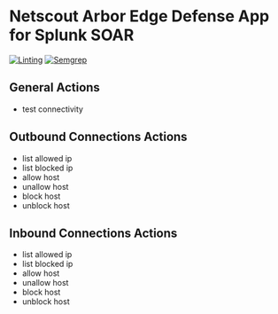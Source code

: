 # Netscout Arbor Edge Defense App for Splunk SOAR

[![Linting](https://github.com/diogofgm/phnetscoutaed/actions/workflows/linting.yml/badge.svg?branch=main)](https://github.com/diogofgm/phnetscoutaed/actions/workflows/linting.yml)
[![Semgrep](https://github.com/diogofgm/phnetscoutaed/actions/workflows/semgrep.yml/badge.svg?branch=main)](https://github.com/diogofgm/phnetscoutaed/actions/workflows/semgrep.yml)


## General Actions
- test connectivity

## Outbound Connections Actions
- list allowed ip
- list blocked ip
- allow host
- unallow host
- block host
- unblock host

## Inbound Connections Actions
- list allowed ip
- list blocked ip
- allow host
- unallow host
- block host
- unblock host
